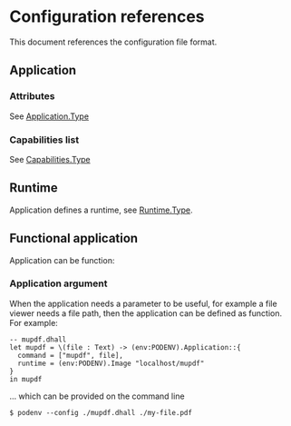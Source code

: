 # Configuration references

This document references the configuration file format.

## Application

### Attributes

See [Application.Type](https://github.com/podenv/hub/blob/main/schemas/Application.dhall)

### Capabilities list

See [Capabilities.Type](https://github.com/podenv/hub/blob/main/schemas/Capabilities.dhall)

## Runtime

Application defines a runtime, see [Runtime.Type](https://github.com/podenv/hub/blob/main/schemas/Runtime.dhall).

## Functional application

Application can be function:

### Application argument

When the application needs a parameter to be useful, for example a file viewer needs a file path, then the application can be defined as function. For example:

```dhall
-- mupdf.dhall
let mupdf = \(file : Text) -> (env:PODENV).Application::{
  command = ["mupdf", file],
  runtime = (env:PODENV).Image "localhost/mupdf"
}
in mupdf
```

… which can be provided on the command line

```ShellSession
$ podenv --config ./mupdf.dhall ./my-file.pdf
```
